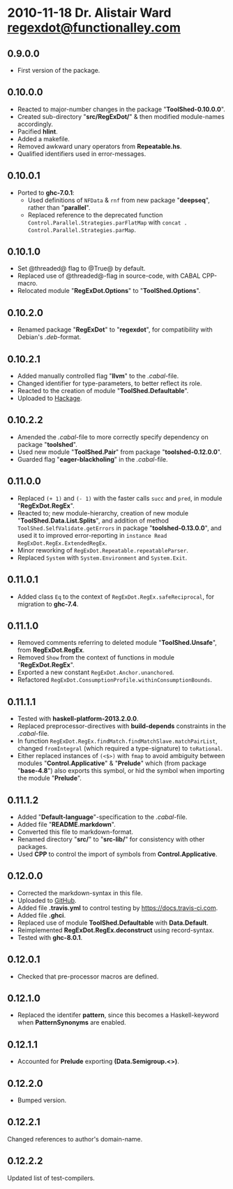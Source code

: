 # 2010-11-18 Dr. Alistair Ward <regexdot@functionalley.com>

## 0.9.0.0
* First version of the package.

## 0.10.0.0
* Reacted to major-number changes in the package "**ToolShed-0.10.0.0**".
* Created sub-directory "**src/RegExDot/**" & then modified module-names accordingly.
* Pacified **hlint**.
* Added a makefile.
* Removed awkward unary operators from **Repeatable.hs**.
* Qualified identifiers used in error-messages.

## 0.10.0.1
* Ported to **ghc-7.0.1**:
	+ Used definitions of `NFData` & `rnf` from new package "**deepseq**", rather than "**parallel**".
	+ Replaced reference to the deprecated function `Control.Parallel.Strategies.parFlatMap` with `concat . Control.Parallel.Strategies.parMap`.

## 0.10.1.0
* Set @threaded@ flag to @True@ by default.
* Replaced use of @threaded@-flag in source-code, with CABAL CPP-macro.
* Relocated module "**RegExDot.Options**" to "**ToolShed.Options**".

## 0.10.2.0
* Renamed package "**RegExDot**" to "**regexdot**", for compatibility with Debian's *.deb*-format.

## 0.10.2.1
* Added manually controlled flag "**llvm**" to the *.cabal*-file.
* Changed identifier for type-parameters, to better reflect its role.
* Reacted to the creation of module "**ToolShed.Defaultable**".
* Uploaded to [Hackage](https://hackage.haskell.org/package/regexdot).

## 0.10.2.2
* Amended the *.cabal*-file to more correctly specify dependency on package "**toolshed**".
* Used new module "**ToolShed.Pair**" from package "**toolshed-0.12.0.0**".
* Guarded flag "**eager-blackholing**" in the *.cabal*-file.

## 0.11.0.0
* Replaced `(+ 1)` and `(- 1)` with the faster calls `succ` and `pred`, in module "**RegExDot.RegEx**".
* Reacted to; new module-hierarchy, creation of new module "**ToolShed.Data.List.Splits**", and addition of method `ToolShed.SelfValidate.getErrors` in package "**toolshed-0.13.0.0**", and used it to improved error-reporting in `instance Read RegExDot.RegEx.ExtendedRegEx`.
* Minor reworking of `RegExDot.Repeatable.repeatableParser`.
* Replaced `System` with `System.Environment` and `System.Exit`.

## 0.11.0.1
* Added class `Eq` to the context of `RegExDot.RegEx.safeReciprocal`, for migration to **ghc-7.4**.

## 0.11.1.0
* Removed comments referring to deleted module "**ToolShed.Unsafe**", from **RegExDot.RegEx**.
* Removed `Show` from the context of functions in module "**RegExDot.RegEx**".
* Exported a new constant `RegExDot.Anchor.unanchored`.
* Refactored `RegExDot.ConsumptionProfile.withinConsumptionBounds`.

## 0.11.1.1
* Tested with **haskell-platform-2013.2.0.0**.
* Replaced preprocessor-directives with **build-depends** constraints in the *.cabal*-file.
* In function `RegExDot.RegEx.findMatch.findMatchSlave.matchPairList`, changed `fromIntegral` (which required a type-signature) to `toRational`.
* Either replaced instances of `(<$>)` with `fmap` to avoid ambiguity between modules "**Control.Applicative**" & "**Prelude**" which (from package "**base-4.8**") also exports this symbol, or hid the symbol when importing the module "**Prelude**".

## 0.11.1.2
* Added "**Default-language**"-specification to the *.cabal*-file.
* Added file "**README.markdown**".
* Converted this file to markdown-format.
* Renamed directory "**src/**" to "**src-lib/**" for consistency with other packages. 
* Used **CPP** to control the import of symbols from **Control.Applicative**.

## 0.12.0.0
* Corrected the markdown-syntax in this file.
* Uploaded to [GitHub](https://github.com/functionalley/RegExDot.git).
* Added file **.travis.yml** to control testing by <https://docs.travis-ci.com>.
* Added file **.ghci**.
* Replaced use of module **ToolShed.Defaultable** with **Data.Default**.
* Reimplemented **RegExDot.RegEx.deconstruct** using record-syntax.
* Tested with **ghc-8.0.1**.

## 0.12.0.1
* Checked that pre-processor macros are defined.

## 0.12.1.0
* Replaced the identifer **pattern**, since this becomes a Haskell-keyword when **PatternSynonyms** are enabled.

## 0.12.1.1
* Accounted for **Prelude** exporting **(Data.Semigroup.<>)**.

## 0.12.2.0
* Bumped version.

## 0.12.2.1
Changed references to author's domain-name.

## 0.12.2.2
Updated list of test-compilers.
